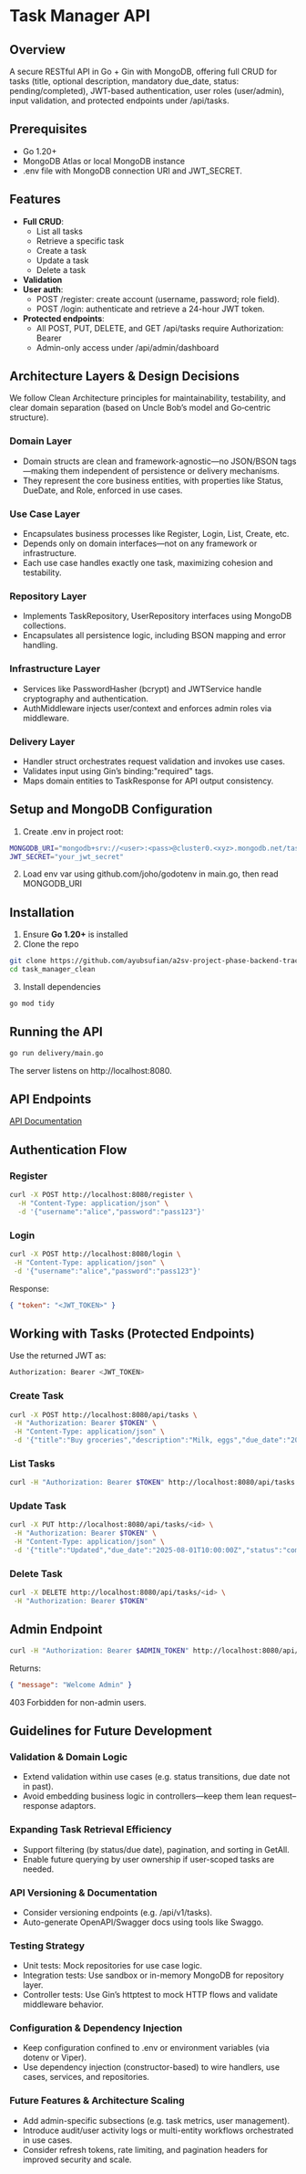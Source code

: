# Task Manager API

## Overview

A secure RESTful API in Go + Gin with MongoDB, offering full CRUD for tasks (title, optional description, mandatory due_date, status: pending/completed), JWT-based authentication, user roles (user/admin), input validation, and protected endpoints under /api/tasks.

## Prerequisites

- Go 1.20+
- MongoDB Atlas or local MongoDB instance
- .env file with MongoDB connection URI and JWT_SECRET.

## Features

- **Full CRUD**:
  - List all tasks
  - Retrieve a specific task
  - Create a task
  - Update a task
  - Delete a task
- **Validation**
- **User auth**:
  - POST /register: create account (username, password; role field).
  - POST /login: authenticate and retrieve a 24-hour JWT token.
- **Protected endpoints**:
  - All POST, PUT, DELETE, and GET /api/tasks require Authorization: Bearer <token>
  - Admin-only access under /api/admin/dashboard

## Architecture Layers & Design Decisions

We follow Clean Architecture principles for maintainability, testability, and clear domain separation (based on Uncle Bob’s model and Go‑centric structure).

### Domain Layer

- Domain structs are clean and framework-agnostic—no JSON/BSON tags—making them independent of persistence or delivery mechanisms.
- They represent the core business entities, with properties like Status, DueDate, and Role, enforced in use cases.

### Use Case Layer

- Encapsulates business processes like Register, Login, List, Create, etc.
- Depends only on domain interfaces—not on any framework or infrastructure.
- Each use case handles exactly one task, maximizing cohesion and testability.

### Repository Layer

- Implements TaskRepository, UserRepository interfaces using MongoDB collections.
- Encapsulates all persistence logic, including BSON mapping and error handling.

### Infrastructure Layer

- Services like PasswordHasher (bcrypt) and JWTService handle cryptography and authentication.
- AuthMiddleware injects user/context and enforces admin roles via middleware.

### Delivery Layer

- Handler struct orchestrates request validation and invokes use cases.
- Validates input using Gin’s binding:"required" tags.
- Maps domain entities to TaskResponse for API output consistency.

## Setup and MongoDB Configuration

1. Create .env in project root:

```bash
MONGODB_URI="mongodb+srv://<user>:<pass>@cluster0.<xyz>.mongodb.net/taskdb?retryWrites=true&w=majority"
JWT_SECRET="your_jwt_secret"
```

2. Load env var using github.com/joho/godotenv in main.go, then read MONGODB_URI

## Installation

1. Ensure **Go 1.20+** is installed
2. Clone the repo

```bash
git clone https://github.com/ayubsufian/a2sv-project-phase-backend-track.git
cd task_manager_clean
```

3. Install dependencies

```bash
go mod tidy
```

## Running the API

```bash
go run delivery/main.go
```

The server listens on http://localhost:8080.

## API Endpoints

[API Documentation](https://documenter.getpostman.com/view/46809956/2sB3BGH9uX)

## Authentication Flow

### Register

```bash
curl -X POST http://localhost:8080/register \
  -H "Content-Type: application/json" \
  -d '{"username":"alice","password":"pass123"}'
```

### Login

```bash
curl -X POST http://localhost:8080/login \
 -H "Content-Type: application/json" \
 -d '{"username":"alice","password":"pass123"}'
```

Response:

```json
{ "token": "<JWT_TOKEN>" }
```

## Working with Tasks (Protected Endpoints)

Use the returned JWT as:

```bash
Authorization: Bearer <JWT_TOKEN>
```

### Create Task

```bash
curl -X POST http://localhost:8080/api/tasks \
 -H "Authorization: Bearer $TOKEN" \
 -H "Content-Type: application/json" \
 -d '{"title":"Buy groceries","description":"Milk, eggs","due_date":"2025-08-01T12:00:00Z","status":"pending"}'
```

### List Tasks

```bash
curl -H "Authorization: Bearer $TOKEN" http://localhost:8080/api/tasks
```

### Update Task

```bash
curl -X PUT http://localhost:8080/api/tasks/<id> \
 -H "Authorization: Bearer $TOKEN" \
 -H "Content-Type: application/json" \
 -d '{"title":"Updated","due_date":"2025-08-01T10:00:00Z","status":"completed"}'
```

### Delete Task

```bash
curl -X DELETE http://localhost:8080/api/tasks/<id> \
 -H "Authorization: Bearer $TOKEN"
```

## Admin Endpoint

```bash
curl -H "Authorization: Bearer $ADMIN_TOKEN" http://localhost:8080/api/admin/dashboard
```

Returns:

```json
{ "message": "Welcome Admin" }
```

403 Forbidden for non-admin users.

## Guidelines for Future Development

### Validation & Domain Logic

- Extend validation within use cases (e.g. status transitions, due date not in past).
- Avoid embedding business logic in controllers—keep them lean request–response adaptors.

### Expanding Task Retrieval Efficiency

- Support filtering (by status/due date), pagination, and sorting in GetAll.
- Enable future querying by user ownership if user-scoped tasks are needed.

### API Versioning & Documentation

- Consider versioning endpoints (e.g. /api/v1/tasks).
- Auto-generate OpenAPI/Swagger docs using tools like Swaggo.

### Testing Strategy

- Unit tests: Mock repositories for use case logic.
- Integration tests: Use sandbox or in-memory MongoDB for repository layer.
- Controller tests: Use Gin’s httptest to mock HTTP flows and validate middleware behavior.

### Configuration & Dependency Injection

- Keep configuration confined to .env or environment variables (via dotenv or Viper).
- Use dependency injection (constructor-based) to wire handlers, use cases, services, and repositories.

### Future Features & Architecture Scaling

- Add admin-specific subsections (e.g. task metrics, user management).
- Introduce audit/user activity logs or multi-entity workflows orchestrated in use cases.
- Consider refresh tokens, rate limiting, and pagination headers for improved security and scale.

